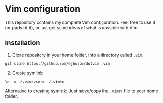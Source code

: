 # Vim configuration

This repository contains my complete Vim configuration. Feel free to use it (or
parts of it), or just get some ideas of what is possible with Vim.

## Installation

1. Clone repository in your home folder, into a directory called `.vim`:
```
git clone https://github.com/ejhusom/dotvim .vim
```
2. Create symlink:
```
ln -s ~/.vim/vimrc ~/.vimrc
```

Alternative to creating symlink: Just move/copy the `.vimrc` file to your home folder.
